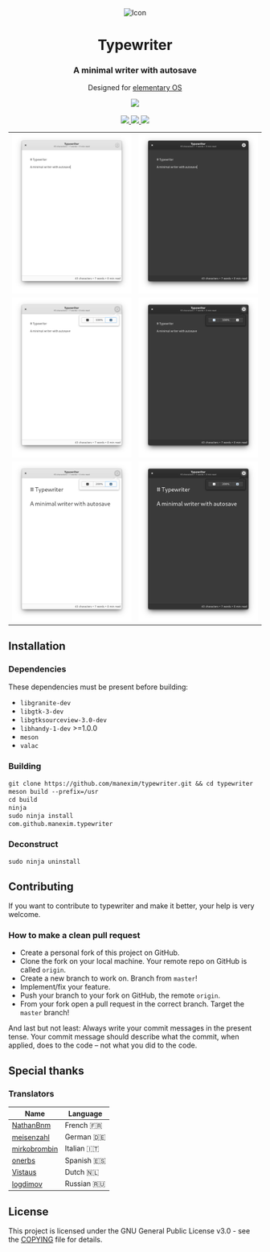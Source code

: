 <div align="center">
  <span align="center"> <img width="80" height="80" class="center" src="data/icons/128/com.github.manexim.typewriter.svg" alt="Icon"></span>
  <h1 align="center">Typewriter</h1>
  <h3 align="center">A minimal writer with autosave</h3>
  <p align="center">Designed for <a href="https://elementary.io">elementary OS</a></p>
</div>

<p align="center">
  <a href="https://appcenter.elementary.io/com.github.manexim.typewriter" target="_blank">
    <img src="https://appcenter.elementary.io/badge.svg">
  </a>
</p>

<p align="center">
  <a href="https://github.com/manexim/typewriter/actions/workflows/main.yml">
    <img src="https://github.com/manexim/typewriter/workflows/CI/badge.svg">
  </a>
  <a href="https://github.com/manexim/typewriter/releases/">
    <img src="https://img.shields.io/github/release/manexim/typewriter.svg">
  </a>
  <a href="https://github.com/manexim/typewriter/blob/master/COPYING">
    <img src="https://img.shields.io/github/license/manexim/typewriter.svg">
  </a>
</p>

<p align="center">
  <table>
    <tr>
      <td>
        <img src="data/screenshots/000.png">
      </td>
      <td>
        <img src="data/screenshots/000-dark.png">
      </td>
    </tr>
    <tr>
      <td>
        <img src="data/screenshots/001.png">
      </td>
      <td>
        <img src="data/screenshots/001-dark.png">
      </td>
    </tr>
    <tr>
      <td>
        <img src="data/screenshots/002.png">
      </td>
      <td>
        <img src="data/screenshots/002-dark.png">
      </td>
    </tr>
  </table>
</p>

## Installation

### Dependencies

These dependencies must be present before building:

-   `libgranite-dev`
-   `libgtk-3-dev`
-   `libgtksourceview-3.0-dev`
-   `libhandy-1-dev` >=1.0.0
-   `meson`
-   `valac`

### Building

```
git clone https://github.com/manexim/typewriter.git && cd typewriter
meson build --prefix=/usr
cd build
ninja
sudo ninja install
com.github.manexim.typewriter
```

### Deconstruct

```
sudo ninja uninstall
```

## Contributing

If you want to contribute to typewriter and make it better, your help is very welcome.

### How to make a clean pull request

-   Create a personal fork of this project on GitHub.
-   Clone the fork on your local machine. Your remote repo on GitHub is called `origin`.
-   Create a new branch to work on. Branch from `master`!
-   Implement/fix your feature.
-   Push your branch to your fork on GitHub, the remote `origin`.
-   From your fork open a pull request in the correct branch. Target the `master` branch!

And last but not least: Always write your commit messages in the present tense.
Your commit message should describe what the commit, when applied, does to the code – not what you did to the code.

## Special thanks

### Translators

| Name                                            | Language   |
| ----------------------------------------------- | ---------- |
| [NathanBnm](https://github.com/NathanBnm)       | French 🇫🇷  |
| [meisenzahl](https://github.com/meisenzahl)     | German 🇩🇪  |
| [mirkobrombin](https://github.com/mirkobrombin) | Italian 🇮🇹 |
| [onerbs](https://github.com/onerbs)             | Spanish 🇪🇸 |
| [Vistaus](https://github.com/Vistaus)           | Dutch 🇳🇱   |
| [logdimov](https://github.com/logdimov)         | Russian 🇷🇺 |

## License

This project is licensed under the GNU General Public License v3.0 - see the [COPYING](COPYING) file for details.

